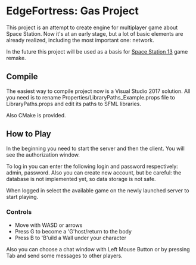 # EdgeFortress: Gas Project

This project is an attempt to create engine for multiplayer game about Space Station. Now it's at an early stage, but a lot of basic elements are already realized, including the most important one: network.

In the future this project will be used as a basis for [Space Station 13](https://spacestation13.com/) game remake.

## Compile

The easiest way to compile project now is a Visual Studio 2017 solution. All you need is to rename Properties/LibraryPaths_Example.props file to LibraryPaths.props and edit its paths to SFML libraries.

Also CMake is provided.

## How to Play

In the beginning you need to start the server and then the client. You will see the authorization window.

To log in you can enter the following login and password respectively: admin, password. Also you can create new account, but be careful: the database is not implemented yet, so data storage is not safe.

When logged in select the available game on the newly launched server to start playing.

### Controls

* Move with WASD or arrows
* Press G to become a 'G'host/return to the body
* Press B to 'B'uild a Wall under your character

Also you can choose a chat window with Left Mouse Button or by pressing Tab and send some messages to other players.
